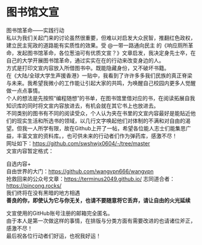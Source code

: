 

# 图书馆文宣
图书馆革命——实践行动  
私以为我们关起门来的讨论虽然很重要，但难以对启发大众民智，推翻红色政权，建立民主宪政的道路能有实质性的效果。受 @一带一路通向民主 的《响应厕所革命，发起图书馆革命，各位葱油可有优质文宣？》文章启发，我决定身先士卒，在自己的大学开展图书馆革命，通过实实在在的行动来改变身边的人。  
方式是打印文宣内容放入所借图书中。既能隐藏身份，又不破坏书籍。  
在《大陆/全球大学生声援香港》一贴中，我看到了许许多多我们民族的真正脊梁与未来。我希望我微小的工作能让引起大家的共鸣，为唤醒自己校园内更多人觉醒做一点点事情。  
个人的想法是先按照“编程随想”的书单，在图书馆里借对应的书，在阅读拓展自我知识库的同时将文宣内容放进去，有机会就在其它书上也放进去。  
不同类别的图书有不同的阅读受众，个人认为夹在书里的文宣内容最好是能贴近他们的现实生活和所选书的领域，以几行文字唤起他们对体制的不满和对自由的渴望。但我一人所学有限，故在Github上开了一帖，希望各位能人志士们能集思广益，丰富文宣的资料库。，也可供未来的行动者们作为弹药库，感激不尽！  
网址如下：https://github.com/swshwjx0604/-/tree/master  
文宣内容暂定格式：  
  
自选内容+  
自由世界的大门：https://github.com/wangvpn666/wangvpn  
抢救回来的公众号文章：https://terminus2049.github.io/
志同道合者：https://pincong.rocks/  
我们终将在没有黑暗的地方相遇  
**善良的你，即使认为它与你无关，也请不要随意将它丢弃，请让自由的火光延续**  
  
文宣使用的GitHub账号注册的邮箱完全匿名。  
由于本人是第一次做这样的事情，在排版与分类方面有需要改进的也请诸位斧正，感激不尽！  
最后祝各位行动者们好运，也祝我好运！  
